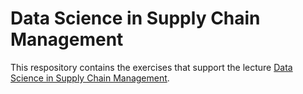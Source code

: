 # Data Science in Supply Chain Management

This respository contains the exercises that support the lecture [Data Science in Supply Chain Management](https://learning-campus.th-rosenheim.de/course/view.php?id=7180).
